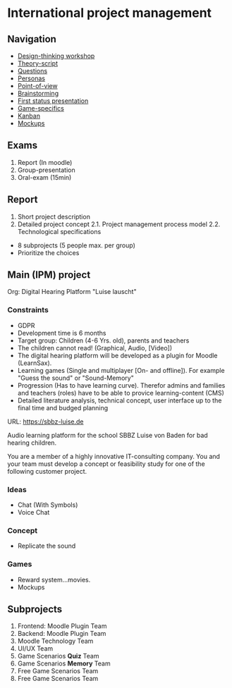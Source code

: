 # International project management

## Navigation

- [Design-thinking workshop](./design-thinking-workshop.md)
- [Theory-script](./theory-script.md)
- [Questions](./questions.md)
- [Personas](./personas.md)
- [Point-of-view](./point-of-view.md)
- [Brainstorming](./brainstorming.md)
- [First status presentation](status-presentation-1.md)
- [Game-specifics](./game-specification.md)
- [Kanban](./tasks.md)
- [Mockups](./mockups.md)

## Exams

1. Report (In moodle)
2. Group-presentation
3. Oral-exam (15min)

## Report

1. Short project description
2. Detailed project concept
    2.1. Project management process model
    2.2. Technological specifications

- 8 subprojects (5 people max. per group)
- Prioritize the choices

## Main (IPM) project

Org: Digital Hearing Platform "Luise lauscht"

### Constraints

- GDPR
- Development time is 6 months
- Target group: Children (4-6 Yrs. old), parents and teachers
- The children cannot read! (Graphical, Audio, [Video])
- The digital hearing platform will be developed as a plugin for Moodle (LearnSax).
- Learning games (Single and multiplayer [On- and offline]). For example "Guess the sound" or "Sound-Memory"
- Progression (Has to have learning curve). Therefor admins and families and teachers (roles) have to be able to provice learning-content (CMS)
- Detailed literature analysis, technical concept, user interface up to the final time and budged planning

URL: <https://sbbz-luise.de>

Audio learning platform for the school SBBZ Luise von Baden for bad hearing children.

You are a member of a highly innovative IT-consulting company. You and your team must develop a concept or feasibility study for one of the following customer project.

### Ideas

- Chat (With Symbols)
- Voice Chat

### Concept

- Replicate the sound

### Games

- Reward system...movies.
- Mockups

## Subprojects

1. Frontend: Moodle Plugin Team
2. Backend: Moodle Plugin Team
3. Moodle Technology Team
4. UI/UX Team
5. Game Scenarios **Quiz** Team
6. Game Scenarios **Memory** Team
7. Free Game Scenarios Team
8. Free Game Scenarios Team
